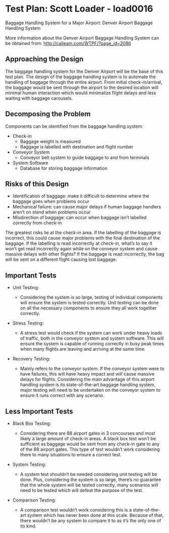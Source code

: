 Test Plan: Scott Loader - load0016
==================================

Baggage Handling System for a Major Airport: Denver Airport Baggage Handling System

More information about the Denver Airport Baggage Handling System can be obtained from: http://calleam.com/WTPF/?page_id=2086

Approaching the Design
----------------------

The baggage handling system for the Denver Airport will be the base of this test plan. The design of the baggage handling system is to automate the handling of baggage through the entire airport. From initial check-in/arrival, the baggage would be sent through the airport to the desired location will minimal human interaction which would minimalize flight delays and less waiting with baggage carousels.

Decomposing the Problem
-----------------------

Components can be identified from the baggage handling system:

 - Check-in
   - Baggage weight is measured
   - Baggage is labelled with destination and flight number
 - Conveyor System
   - Conveyor belt system to guide baggage to and from terminals
 - System Software
   - Database for storing baggage information

Risks of this Design
--------------------

 - Identification of baggage: make it difficult to determine where the baggage goes when problems occur
 - Mechanical failure: can cause major delays if human baggage handlers aren’t on stand when problems occur
 - Misdirection of baggage: can occur when baggage isn’t labelled correctly from check-in

The greatest risks lie at the check-in area. If the labelling of the baggage is incorrect, this could cause major problems with the final destination of the baggage. If the labelling is read incorrectly at check-in, what’s to say it won’t get read incorrectly again while on the conveyor system and cause massive delays with other flights? If the baggage is read incorrectly, the bag will be sent on a different flight causing lost baggage.

Important Tests
---------------

 - Unit Testing:
   - Considering the system is so large, testing of individual components will ensure the system is tested correctly. Unit testing can be done on all the necessary components to ensure they all work together correctly.

 - Stress Testing:
   - A stress test would check if the system can work under heavy loads of traffic, both in the conveyor system and system software. This will ensure the system is capable of running correctly in busy peak times when many flights are leaving and arriving at the same time.

 - Recovery Testing:
   - Mainly refers to the conveyor system. If the conveyor system were to have failures, this will have heavy impact and will cause massive delays for flights. Considering the main advantage of this airport handling system is its state-of-the-art baggage handling system, major testing will need to be undertaken on the conveyor system to ensure it runs correct with any scenario.

Less Important Tests
--------------------

 - Black Box Testing:
   - Considering there are 88 airport gates in 3 concourses and most likely a large amount of check-in areas. A black box test won’t be sufficient as baggage would be sent from any check-in gate to any of the 88 airport gates. This type of test wouldn’t work considering there to many situations to ensure a correct test.

 - System Testing:
   - A system test shouldn’t be needed considering unit testing will be done. Plus, considering the system is so large, there’s no guarantee that the whole system will be tested correctly, many scenarios will need to be tested which will defeat the purpose of the test.

 - Comparison Testing:
   - A comparison test wouldn’t work considering this is a state-of-the-art system which has never been done at this scale. Because of that, there wouldn’t be any system to compare it to as it’s the only one of its kind.
